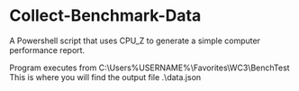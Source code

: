 # Collect-Benchmark-Data
A Powershell script that uses CPU_Z to generate a simple computer performance report.

Program executes from C:\Users\%USERNAME%\Favorites\WC3\BenchTest\
This is where you will find the output file .\data.json
